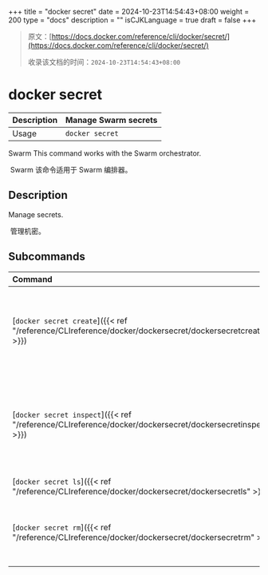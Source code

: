 +++
title = "docker secret"
date = 2024-10-23T14:54:43+08:00
weight = 200
type = "docs"
description = ""
isCJKLanguage = true
draft = false
+++

> 原文：[https://docs.docker.com/reference/cli/docker/secret/](https://docs.docker.com/reference/cli/docker/secret/)
>
> 收录该文档的时间：`2024-10-23T14:54:43+08:00`

# docker secret

| Description | Manage Swarm secrets |
| :---------- | -------------------- |
| Usage       | `docker secret`      |

Swarm This command works with the Swarm orchestrator.

​	Swarm 该命令适用于 Swarm 编排器。

## Description

Manage secrets.

​	管理机密。

## Subcommands

| Command                                                      | Description                                                  |
| :----------------------------------------------------------- | :----------------------------------------------------------- |
| [`docker secret create`]({{< ref "/reference/CLIreference/docker/dockersecret/dockersecretcreate" >}}) | 从文件或标准输入中创建机密 Create a secret from a file or STDIN as content |
| [`docker secret inspect`]({{< ref "/reference/CLIreference/docker/dockersecret/dockersecretinspect" >}}) | 显示一个或多个机密的详细信息 Display detailed information on one or more secrets |
| [`docker secret ls`]({{< ref "/reference/CLIreference/docker/dockersecret/dockersecretls" >}}) | 列出机密 List secrets                                        |
| [`docker secret rm`]({{< ref "/reference/CLIreference/docker/dockersecret/dockersecretrm" >}}) | 移除一个或多个机密 Remove one or more secrets                |
